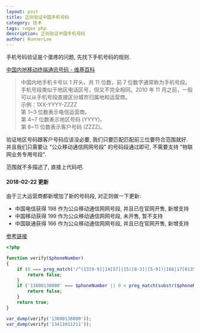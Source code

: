 ```yaml
---
layout: post
title: 正则验证中国手机号码
category: 技术
tags: regex php
description: 正则验证中国手机号码
author: RunnerLee
---
```


手机号码验证是个蛋疼的问题, 先找下手机号码的规则.

[中国内地移动终端通讯号码 - 维基百科](https://zh.wikipedia.org/wiki/%E4%B8%AD%E5%9B%BD%E5%86%85%E5%9C%B0%E7%A7%BB%E5%8A%A8%E7%BB%88%E7%AB%AF%E9%80%9A%E8%AE%AF%E5%8F%B7%E7%A0%81)

> 中国内地手机卡号以 1 开头，共 11 位数，前 7 位数字通常称为手机号段。手机号段类似于地区电话区号，但又不完全相同。2010 年 11 月之前，一般可以从手机号段直接区分城市归属地和运营商。<br> 示例：1XX-YYYY-ZZZZ<br>第 1~3 位数表示电信运营商。<br>第 4~7 位数表示地区号码 (YYYY)。<br>第 8~11 位数表示客户号码 (ZZZZ)。

验证地区号码跟客户号码应该没必要, 我们只要匹配匹配前三位要符合范围就好. 并且我们只需要让 "公众移动通信网网号段" 的号码段通过即可, 不需要支持 "物联网业务专用号段".

范围就不多描述了, 直接上代码吧.

#### 2018-02-22 更新

由于三大运营商都新增加了新的号码段, 对正则做一下更新:
- 中国电信获得 198 作为公众移动通信网网号段, 并且已在官网开售, 新增支持
- 中国移动获得 199 作为公众移动通信网网号段, 未开售, 暂不支持
- 中国联通获得 166 作为公众移动通信网网号段, 并且已在官网开售, 新增支持

[参考链接](https://www.ithome.com/html/it/319951.htm)

```php
<?php

function verify($phoneNumber)
{
    if (0 === preg_match('/^(13[0-9]|14[57]|15([0-3]|[5-9])|166|17[0135678]|18\d|198)\d{8}$/', $phoneNumber)) {
        return false;
    }
    if ('13800138000' === $phoneNumber || 0 < preg_match(substr($phoneNumber, 3), '/^(\d)\g{1}{7}$/')) {
        return false;
    }
    return true;
}

var_dump(verify('13800138000'));
var_dump(verify('13411011211'));
```
